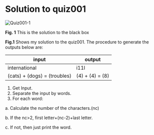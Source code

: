 # Solution to quiz001
![Quiz001-1](https://user-images.githubusercontent.com/112055140/186579273-91972721-a52b-4d5e-9bee-540f544670e8.jpg)


**Fig. 1** This is the solution to the black box


**Fig.1** Shows my solution to the quiz001. The procedure to generate the outputs below are:

| input                        | output          |
|------------------------------|-----------------|
| international                | i11l            |
| (cats) + (dogs) = (troubles) | (4) + (4) = (8) |

1. Get Input.
2. Separate the input by words.
3. For each word: 

a. Calculate the number of the characters.(nc)

b. If the nc>2, first letter+(nc-2)+last letter. 
  
c. If not, then just print the word.

